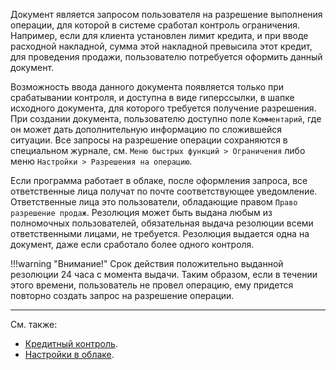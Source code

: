 Документ является запросом пользователя на разрешение выполнения операции, для которой в системе сработал контроль ограничения. Например, если для клиента установлен лимит кредита, и при вводе расходной накладной, сумма этой накладной превысила этот кредит, для проведения продажи, пользователю потребуется оформить данный документ.

Возможность ввода данного документа появляется только при срабатывании контроля, и доступна в виде гиперссылки, в шапке исходного документа, для которого требуется получение разрешения. При создании документа, пользователю доступно поле `Комментарий`, где он может дать дополнительную информацию по сложившейся ситуации. Все запросы на разрешение операции сохраняются в специальном журнале, см. `Меню быстрых функций > Ограничения` либо меню `Настройки > Разрешения на операцию`.

Если программа работает в облаке, после оформления запроса, все ответственные лица получат по почте соответствующее уведомление. Ответственные лица это пользователи, обладающие правом `Право разрешение продаж`. Резолюция может быть выдана любым из полномочных пользователей, обязательная выдача резолюции всеми ответственными лицами, не требуется. Резолюция выдается одна на документ, даже если сработало более одного контроля.

!!!warning "Внимание!"
	Срок действия положительно выданной резолюции 24 часа с момента выдачи. Таким образом, если в течении этого времени, пользователь не провел операцию, ему придется повторно создать запрос на разрешение операции.

---

См. также:

- [Кредитный контроль](/cf/Settings#CreditControl).
- [Настройки в облаке](/cf/System#cloud).